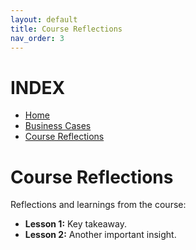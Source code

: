 ```yaml
---
layout: default
title: Course Reflections
nav_order: 3
---
```


# INDEX
- [Home](home.md)
- [Business Cases](business_cases.md)
- [Course Reflections](course_reflections.md)

# Course Reflections

Reflections and learnings from the course:

- **Lesson 1:** Key takeaway.
- **Lesson 2:** Another important insight.

